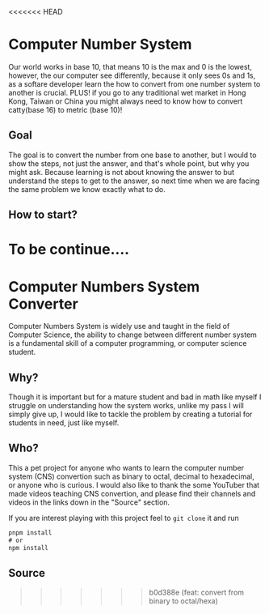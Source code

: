 <<<<<<< HEAD
# Computer Number System
Our world works in base 10, that means 10 is the max and 0 is the lowest,
however, the our computer see differently, because it only sees 0s and 1s, as a softare developer learn the how to convert from one number system to another is crucial.
PLUS! if you go to any traditional wet market in Hong Kong, Taiwan or China you might always need to know how to convert catty(base 16) to metric (base 10)!

## Goal
The goal is to convert the number from one base to another, but I would to show the steps, not just the answer, and that's whole point, but why you might ask.
Because learning is not about knowing the answer to but understand the steps to get to the answer, so next time when we are facing the same problem we know exactly what to do.

## How to start?
To be continue....
=======
# Computer Numbers System Converter


Computer Numbers System is widely use and taught in the field of Computer Science,
the ability to change between different number system is a fundamental skill of a computer programming,
or computer science student.

## Why?
Though it is important but for a mature student and bad in math like myself I struggle on understanding how the system works,
unlike my pass I will simply give up, I would like to tackle the problem by creating a tutorial for students in need, just like myself.

## Who?
This a pet project for anyone who wants to learn the computer number system (CNS) convertion such as binary to octal, decimal to hexadecimal, or anyone who is curious. I would also like to thank the some YouTuber that made videos teaching CNS convertion, and please find their channels and videos in the links down in the "Source" section.

If you are interest playing with this project feel to `git clone` it and run
```javascript
pnpm install
# or 
npm install
```

## Source
>>>>>>> b0d388e (feat: convert from binary to octal/hexa)

